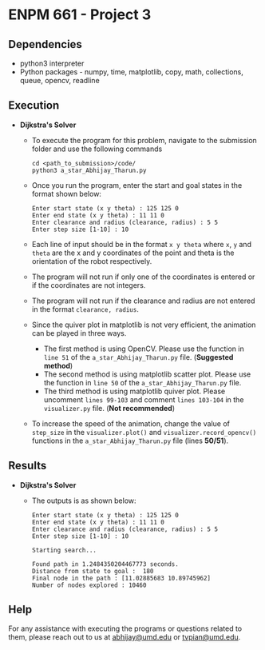 # ENPM 661 - Project 3

## Dependencies

* python3 interpreter
* Python packages - numpy, time, matplotlib, copy, math, collections, queue, opencv, readline

## Execution

* **Dijkstra's Solver** 
    
    - To execute the program for this problem, navigate to the submission folder and use the following commands
        ```
        cd <path_to_submission>/code/
        python3 a_star_Abhijay_Tharun.py
        ```

    - Once you run the program, enter the start and goal states in the format shown below:
        ```
        Enter start state (x y theta) : 125 125 0
        Enter end state (x y theta) : 11 11 0
        Enter clearance and radius (clearance, radius) : 5 5
        Enter step size [1-10] : 10
        ```

    - Each line of input should be in the format `x y theta` where `x`, `y` and `theta` are the x and y coordinates of the point and theta is the orientation of the robot respectively.
    
    - The program will not run if only one of the coordinates is entered or if the coordinates are not integers.
    
    - The program will not run if the clearance and radius are not entered in the format `clearance, radius`.

    - Since the quiver plot in matplotlib is not very efficient, the animation can be played in three ways.
        - The first method is using OpenCV. Please use the function in `line 51` of the `a_star_Abhijay_Tharun.py` file. (**Suggested method**)
        - The second method is using matplotlib scatter plot. Please use the function in `line 50` of the `a_star_Abhijay_Tharun.py` file.
        - The third method is using matplotlib quiver plot. Please uncomment `lines 99-103` and comment `lines 103-104` in the `visualizer.py` file. (**Not recommended**)

    - To increase the speed of the animation, change the value of `step_size` in the `visualizer.plot()` and `visualizer.record_opencv()` functions in the `a_star_Abhijay_Tharun.py` file (lines **50/51**).
    

## Results
* **Dijkstra's Solver** 
    
    - The outputs is as shown below:
        ```
        Enter start state (x y theta) : 125 125 0
        Enter end state (x y theta) : 11 11 0
        Enter clearance and radius (clearance, radius) : 5 5
        Enter step size [1-10] : 10

        Starting search...

        Found path in 1.2484350204467773 seconds.
        Distance from state to goal :  180
        Final node in the path : [11.02885683 10.89745962]
        Number of nodes explored : 10460
        ```

## Help
For any assistance with executing the programs or questions related to them, please reach out to us at abhijay@umd.edu or tvpian@umd.edu.